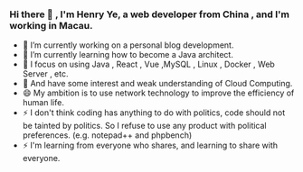 ### Hi there 👋 , I'm Henry Ye, a web developer from China , and I'm working in Macau.

<!--
**HomanYap/HomanYap** is a ✨ _special_ ✨ repository because its `README.md` (this file) appears on your GitHub profile.

Here are some ideas to get you started:

- 🔭 I’m currently working on ...
- 🌱 I’m currently learning ...
- 👯 I’m looking to collaborate on ...
- 🤔 I’m looking for help with ...
- 💬 Ask me about ...
- 📫 How to reach me: ...
- 😄 Pronouns: ...
- ⚡ Fun fact: ...
-->

- 🔭 I’m currently working on a personal blog development.
- 🌱 I’m currently learning how to become a Java architect.
- 🤔 I focus on using Java , React , Vue ,MySQL , Linux , Docker , Web Server , etc.
- 💬 And have some interest and weak understanding of Cloud Computing.
- 😄 My ambition is to use network technology to improve the efficiency of human life.
- ⚡ I don't think coding has anything to do with politics, code should not be tainted by politics. So I refuse to use any product with political preferences. (e.g. notepad++ and phpbench)
- ⚡ I'm learning from everyone who shares, and learning to share with everyone.
